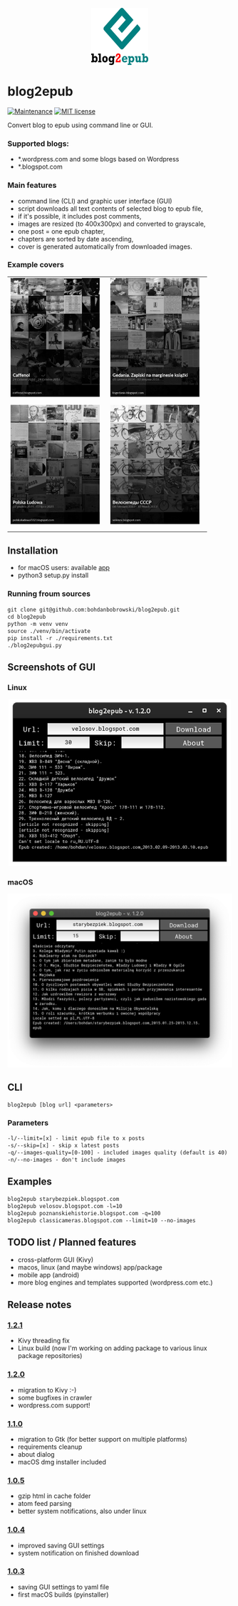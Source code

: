 <p align="center">
<img src="https://raw.githubusercontent.com/bohdanbobrowski/blog2epub/master/images/blog2epub.png" width="128" height="128" />
</p>

# blog2epub

[![Maintenance](https://img.shields.io/badge/Maintained%3F-yes-green.svg)](https://github.com/bohdanbobrowski/blog2epub/graphs/commit-activity) [![MIT license](https://img.shields.io/badge/License-MIT-blue.svg)](https://lbesson.mit-license.org/)

Convert blog to epub using command line or GUI.

### Supported blogs:
- *.wordpress.com and some blogs based on Wordpress
- *.blogspot.com

### Main features

- command line (CLI) and graphic user interface (GUI)
- script downloads all text contents of selected blog to epub file,
- if it's possible, it includes post comments,
- images are resized (to 400x300px) and converted to grayscale,
- one post = one epub chapter,
- chapters are sorted by date ascending,
- cover is generated automatically from downloaded images.

### Example covers

<table style="width:100%;text-align:center;"><tr><td>
<img src="https://raw.githubusercontent.com/bohdanbobrowski/blog2epub/master/images/cover_1.jpg" width="200" style="margin:0 10px 10px 0" />
</td><td>
<img src="https://raw.githubusercontent.com/bohdanbobrowski/blog2epub/master/images/cover_2.jpg" width="200" style="margin:0 10px 10px 0" />
</td></tr><tr><td>
<img src="https://raw.githubusercontent.com/bohdanbobrowski/blog2epub/master/images/cover_3.jpg" width="200" style="margin:0 10px 10px 0" />
</td><td>
<img src="https://raw.githubusercontent.com/bohdanbobrowski/blog2epub/master/images/cover_4.jpg" width="200" style="margin:0 10px 10px 0;" />
</td></tr></table>

## Installation

- for macOS users: available [app](https://github.com/bohdanbobrowski/blog2epub/releases)
- python3 setup.py install

### Running froum sources

    git clone git@github.com:bohdanbobrowski/blog2epub.git
    cd blog2epub
    python -m venv venv
    source ./venv/bin/activate
    pip install -r ./requirements.txt
    ./blog2epubgui.py

## Screenshots of GUI

### Linux

<p align="center">
<img src="https://raw.githubusercontent.com/bohdanbobrowski/blog2epub/master/images/blog2epub_linux_screenshot_v1.2.0.png"  width="500px" />
</p>

### macOS

<p align="center">
<img src="https://raw.githubusercontent.com/bohdanbobrowski/blog2epub/master/images/blog2epub_osx_screenshot_v1.2.0.png" width="600px" />
</p>

## CLI

    blog2epub [blog url] <parameters>

### Parameters

    -l/--limit=[x] - limit epub file to x posts
    -s/--skip=[x] - skip x latest posts
    -q/--images-quality=[0-100] - included images quality (default is 40)
    -n/--no-images - don't include images

## Examples

    blog2epub starybezpiek.blogspot.com
    blog2epub velosov.blogspot.com -l=10
    blog2epub poznanskiehistorie.blogspot.com -q=100
    blog2epub classicameras.blogspot.com --limit=10 --no-images

## TODO list / Planned features

- cross-platform GUI (Kivy)
- macos, linux (and maybe windows) app/package
- mobile app (android)
- more blog engines and templates supported (wordpress.com etc.)

## Release notes

### [1.2.1](https://github.com/bohdanbobrowski/blog2epub/releases/tag/v1.2.1)

- Kivy threading fix
- Linux build (now I'm working on adding package to various linux package repositories)

### [1.2.0](https://github.com/bohdanbobrowski/blog2epub/releases/tag/v1.2.0)

- migration to Kivy :-)
- some bugfixes in crawler
- wordpress.com support!

### [1.1.0](https://github.com/bohdanbobrowski/blog2epub/releases/tag/v1.1.0)

- migration to Gtk (for better support on multiple platforms)
- requirements cleanup
- about dialog
- macOS dmg installer included

### [1.0.5](https://github.com/bohdanbobrowski/blog2epub/releases/tag/v1.0.5)

- gzip html in cache folder
- atom feed parsing
- better system notifications, also under linux

### [1.0.4](https://github.com/bohdanbobrowski/blog2epub/releases/tag/v1.0.4)

- improved saving GUI settings
- system notification on finished download

### [1.0.3](https://github.com/bohdanbobrowski/blog2epub/releases/tag/v1.0.3)

- saving GUI settings to yaml file
- first macOS builds (pyinstaller)
